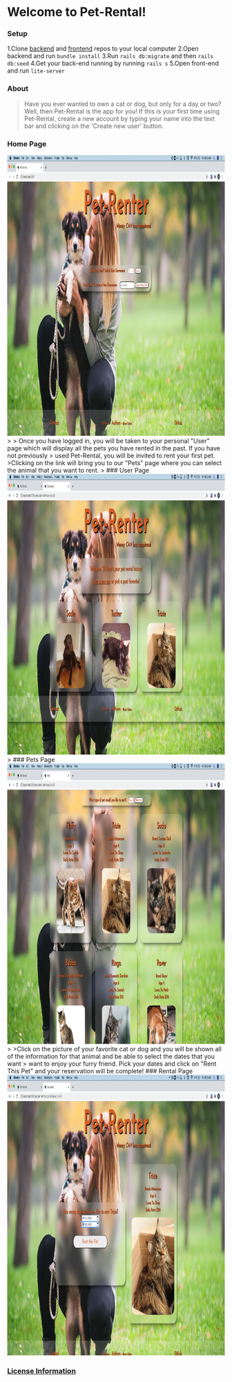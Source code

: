 # Welcome to Pet-Rental!
### Setup
1.Clone [backend](https://github.com/TJBachorz/Pet-Rental-back-end) and [frontend](https://github.com/boyloe/Pet-rental-front-end) repos to your local computer 2.Open backend and run `bundle install`
3.Run `rails db:migrate` and then `rails db:seed`
4.Get your back-end running by running `rails s` 
5.Open front-end and run `lite-server`

### About
> Have you ever wanted to own a cat or dog, but only for a day or two? Well, then Pet-Rental is the app for you!
>If this is your first time using Pet-Rental, create a new account by typing your name into the text bar and clicking on the 'Create new user' button.

### Home Page
<img src="./img/CreateUser.png" width="1035" height ="649">
>
> Once you have logged in, you will be taken to your personal "User" page which will display all the pets you have rented in the past. If you have not previously
> used Pet-Rental, you will be invited to rent your first pet. 
>Clicking on the link will bring you to our "Pets" page where you can select the animal that you want to rent. 
>
### User Page
<img src="./img/UserPage.png" width="1035" height ="649"/>
>
### Pets Page
<img src="./img/Pets.png" width="1035" height ="649"/>
>
>Click on the picture of your favorite cat or dog and you will be shown all of the information for that animal and be able to select the dates that you want
> want to enjoy your furry friend. Pick your dates and click on "Rent This Pet" and your reservation will be complete!
### Rental Page
<img src="./img/Rental.png" width="1035" height ="649"/>



### [License Information](https://www.termsfeed.com/live/31cbacda-3fe3-4b0c-adf3-c6ca250f4744)
